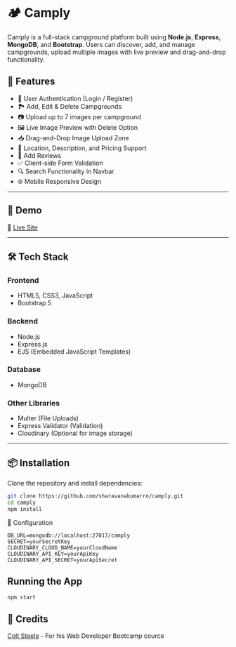 # 🏕️ Camply

Camply is a full-stack campground platform built using **Node.js**, **Express**, **MongoDB**, and **Bootstrap**. Users can discover, add, and manage campgrounds, upload multiple images with live preview and drag-and-drop functionality.



## 🌟 Features

- 🔐 User Authentication (Login / Register)
- 🏞️ Add, Edit & Delete Campgrounds
- 📷 Upload up to 7 images per campground
- 🖼️ Live Image Preview with Delete Option
- 📥 Drag-and-Drop Image Upload Zone
- 📍 Location, Description, and Pricing Support
- 💬 Add Reviews 
- ✅ Client-side Form Validation
- 🔍 Search Functionality in Navbar
- 🌐 Mobile Responsive Design

---

## 📸 Demo

🔗 [Live Site](https://camply.onrender.com) 

---

## 🛠️ Tech Stack

### Frontend
- HTML5, CSS3, JavaScript
- Bootstrap 5

### Backend
- Node.js
- Express.js
- EJS (Embedded JavaScript Templates)
### Database
- MongoDB

### Other Libraries
- Multer (File Uploads)
- Express Validator (Validation)
- Cloudinary (Optional for image storage)

---

## 📦 Installation

Clone the repository and install dependencies:

```bash
git clone https://github.com/sharavanakumarrn/camply.git
cd camply
npm install
```
🔧 Configuration
```
DB_URL=mongodb://localhost:27017/camply
SECRET=yourSecretKey
CLOUDINARY_CLOUD_NAME=yourCloudName
CLOUDINARY_API_KEY=yourApiKey
CLOUDINARY_API_SECRET=yourApiSecret
```
## Running the App
```npm start```

## 🤝 Credits
[Colt Steele](https://www.udemy.com/course/the-web-developer-bootcamp) - For his Web Developer Bootcamp cource

